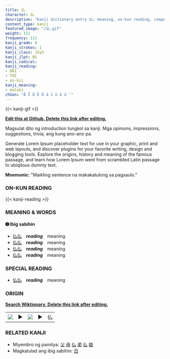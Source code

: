 ```yaml
---
title: 仏
character: 仏
description: "Kanji dictionary entry 仏: meaning, on-kun reading, compounds, origin, related kanji"
content_type: kanji
featured_image: "/仏.gif"
weight: 111
frequency: 111
kanji_grade: 9
kanji_strokes: 1
kanji_class: Jōyō
kanji_jlpt: N1
kanji_radical: 
kanji_reading: 
- DAI
- TAI
- oo-kii
kanji_meaning:
- malaki
chōon: "Ā Ī Ū Ē Ō ā ī ū ē ō ’"
---
```

[//]: # (Don't edit the line below. Kanji animated GIF code is automatically generated.)
{{< kanji-gif >}}

[//]: # (Edit below this line.)

**[Edit this at Github. Delete this link after editing.](https://github.com/tim0g/tim/tree/main/content/kanji/仏/index.md)**

Magsulat dito ng introduction tungkol sa kanji. Mga opinions, impressions, suggestions, trivia, ang kung ano-ano pa.

Generate Lorem Ipsum placeholder text for use in your graphic, print and web layouts, and discover plugins for your favorite writing, design and blogging tools. Explore the origins, history and meaning of the famous passage, and learn how Lorem Ipsum went from scrambled Latin passage to ubiqitous dummy text.
 
**Mnemonic:** "Maikling sentence na makakatulong sa pagsaulo."

### ON-KUN READING

[//]: # (Don't edit the line below. ON-KUN READING code is automatically generated.)
{{< kanji-reading >}}

### MEANING & WORDS

#### ➊ **Ibig sabihin**
  - [仏](../仏)[仏](../仏)　***reading***　meaning
  - [仏](../仏)[仏](../仏)　***reading***　meaning
  - [仏](../仏)[仏](../仏)　***reading***　meaning
  - [仏](../仏)[仏](../仏)　***reading***　meaning

### SPECIAL READING
  - [仏](../仏)[仏](../仏)　***reading***　meaning

### ORIGIN

**[Search Wiktionary. Delete this link after editing.](https://wiktionary.org/wiki/仏)**
<table class="kanji-table"><tr><td>
<img src="60px-仏-bronze.svg.png">
</td><td>▶</td><td>
<img src="60px-仏-oracle.svg.png">
</td><td>▶</td>
<td class="kanji-origin">仏</td>
</tr></table>

### RELATED KANJI
- Miyembro ng pamilya: [父](../父) [母](../母) [仏](../仏) [弟](../弟) [仏](../仏) [娘](../娘)
- Magkatulad ang ibig sabihin: [日](../日)
